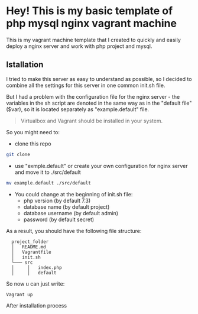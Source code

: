 # Hey! This is my basic template of php mysql nginx vagrant machine

This is my vagrant machine template that I created to quickly and easily deploy a nginx server and work with php project and mysql.

## Istallation

I tried to make this server as easy to understand as possible, so I decided to combine all the settings for this server in one common init.sh file.

But I had a problem with the configuration file for the nginx server - the variables in the sh script are denoted in the same way as in the "default file" (\$var), so it is located separately as "example.default" file.

> Virtualbox and Vagrant should be installed in your system.

So you might need to:

- clone this repo

```sh
git clone
```

- use "exmple.default" or create your own configuration for nginx server and move it to ./src/default

```sh
mv example.default ./src/default
```

- You could change at the beginning of init.sh file:
  - php version (by default 7.3)
  - database name (by default project)
  - database username (by default admin)
  - password (by default secret)

As a result, you should have the following file structure:

```
  project_folder
  │   README.md
  │   Vagrantfile
  │   init.sh
  └─── src
  │     │   index.php
  │     │   default
```

So now u can just write:

```sh
Vagrant up
```

After installation process
